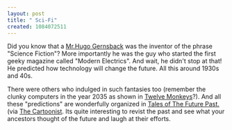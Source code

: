 ```yaml
--- 
layout: post
title: " Sci-Fi"
created: 1084072511
---
```

Did you know that a <a href="http://www.hugogernsback.com">Mr.Hugo Gernsback</a> was the inventor of the phrase "Science Fiction"? More importantly he was the guy who started the first geeky magazine called "Modern Electrics". And wait, he didn't stop at that! He predicted how technology will change the future. All this around 1930s and 40s. 

There were others who indulged in such fantasies too (remember the clunky computers in  the year 2035 as shown in <a href="http://www.imdb.com/title/tt0114746/">Twelve Monkeys</a>?). And all these "predictions" are wonderfully organized in <a href="http://www.davidszondy.com/future/futurepast.htm">Tales of The Future Past.</a> (via <a href="http://radio.weblogs.com/0113064/">The Cartoonist</a>. Its quite interesting to revist the past and see what your ancestors thought of the future and laugh at their efforts.
